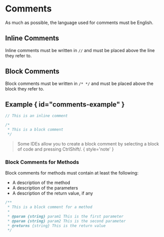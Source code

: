 # Comments

As much as possible, the language used for comments must be English.

## Inline Comments

Inline comments must be written in `//` and must be placed above the line they
refer to.

## Block Comments

Block comments must be written in `/* */` and must be placed above the block
they refer to.

## Example { id="comments-example" }

```javascript
// This is an inline comment

/*
 * This is a block comment
 */
```

> Some IDEs allow you to create a block comment by selecting a block of code and
> pressing <shortcut>Ctrl</shortcut><shortcut>Shift</shortcut><shortcut>/</shortcut>.
{ style='note' }

### Block Comments for Methods

Block comments for methods must contain at least the following:

* A description of the method
* A description of the parameters
* A description of the return value, if any

```javascript
/**
 * This is a block comment for a method
 *
 * @param {string} param1 This is the first parameter
 * @param {string} param2 This is the second parameter
 * @returns {string} This is the return value
 */
```

<seealso>
    <category ref="uh">
        <a href="Admin.md" />
        <a href="Authenticating-Logging-In.md" />
        <a href="Loans.md" />
        <a href="Deposits.md" />
        <a href="Profiles.md" />
    </category>
    <category ref="ds">
        <a href="Naming.md" />
        <a href="Code-Style.md" />
        <a href="Git-Commit-Messages.md" />
        <a href="Vue.md"></a>
    </category>
</seealso>
